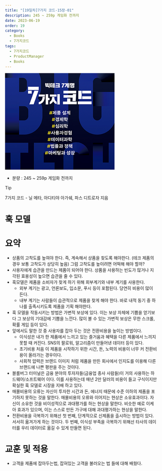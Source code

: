 ```yaml
---
title: "[19일차]7가지 코드-15장-01"
description: 245 ~ 259p 게임화 전까지
date: 2023-06-19
order: 19
category:
  - Books
  - 7가지코드
tags:
  - 7가지코드
  - ProductManager
  - Books
---
```

![표지](./Untitled.png)
- 분량 : 245 ~ 259p 게임화 전까지

>[!tip]
>7가지 코드 - 닐 메타, 아디티야 아가쉐, 파스 디트로자 지음


# 훅 모델

# 요약

- 상품의 고착도를 높여야 한다. 즉, 계속해서 상품을 찾도록 해야한다. (테크 제품의 경우 보통 고착도가 상당히 높음) 그럼 고착도를 높이려면 어떡해 해야 할까?
- 사용자에게 습관을 만드는 제품이 되어야 한다. 
상품을 사용하는 빈도가 많거나 지각된 효용성이 높으면 습관을 줄 수 있다.
- 훅모델은 제품을 소비자가 찾게 하기 위해 회부계기와 내부 계기를 사용한다.
    - 외부 계기는 광고, 언론보도, 입소문, 푸시 등이 포함된다. 당연히 비용이 많이 든다.
    - 내부 계기는 사람들이 습관적으로 제품을 찾게 해야 한다. 바로 내적 동기 중 하나를 출족시키도록 제품을 기획 해야한다.
- 훅 모델을 작동시키는 방법은 가변적 보상에 있다. 이는 보상 자체에 기쁨을 얻기보다 그 보상의 기대감에 기쁨을 느낀다. 
많이 볼 수 있는 가변적 보상은 무한 스크롤, 확률 게임 등이 있다.
- 앞에서도 말한 것 중 사용자를 잡아 두는 것은 전환비용을 높이는 방법이다.
    - 이식성은 내가 한 제품에서 느끼고 있는 즐거움과 혜택을 다른 제품에서 느끼지 못할 때 커진다. SNS의 팔로워, 알고리즘이 만들어낸 데이터 등이 있다.
    - 초기비용 처음 이 제품을 시작하기 위한 시간, 돈, 노력의 비용이 너무 커 전환비용이 올라가는 경우이다.
    - 사회적 압력은 브랜드 이미지 처럼 제품을 만든 회사에서 인지도를 이용해 다른 브랜드에 나쁜 평판을 주는 것이다.
- 블룸버그 터미널은 금융 분야의 투자자들(금융업 종사 사람들)이 거의 사용하는 하드웨어/소프트웨어 이다. 이를 사용하는데 매년 2만 달러의 비용이 들고 구식이지만 확실한 훅 모델로 시장을 지배 하고 있다.
- 매몰비용의 오류는 자신이 투자한 시간과 돈, 에너지 때문에 수준 이하의 제품을 포기하지 못하는 것을 말한다. 
매몰비용의 오류와 이어지는 현상은 소유효과이다. 자신이 소유한 것을 비이성적으로 과대평가를 하는 현상을 말한다. 
비슷한 예로 이케아 효과가 있으며, 이는 스스로 만든 가구에 대해 과대평가하는 현상을 말한다.
- 전환비용을 극복하기 위해선 첫 번째, 단계적으로 신제품을 출시하는 방법이 있다. 서서히 옮겨가게 하는 것이다. 두 번째, 이식성 부족을 극복하기 위해선 타사의 데이터를 우리 데이터로 옮길 수 있게 만들면 된다.

# 교훈 및 적용

- 고객을 제품에 잡아두는법, 잡혀있는 고객을 불러오는 법 들에 대해 배웠다.